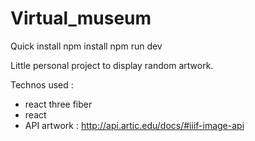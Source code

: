 # Virtual_museum


Quick install
npm install
npm run dev


Little personal project to display random artwork.


Technos used : 

- react three fiber
- react 
- API artwork : http://api.artic.edu/docs/#iiif-image-api


